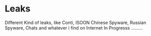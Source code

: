 # Leaks
Different Kind of leaks, like Conti, ISOON Chinese Spyware, Russian Spyware, Chats and whatever i find on Internet
In Progresss .........
